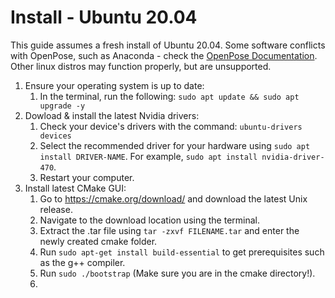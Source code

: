 # Install - Ubuntu 20.04
This guide assumes a fresh install of Ubuntu 20.04. Some software conflicts with OpenPose, such as Anaconda - check the [OpenPose Documentation](https://cmu-perceptual-computing-lab.github.io/openpose/web/html/doc/md_doc_00_index.html). Other linux distros may function properly, but are unsupported.

1. Ensure your operating system is up to date:
   1. In the terminal, run the following: `sudo apt update && sudo apt upgrade -y`
2. Dowload & install the latest Nvidia drivers:
   1. Check your device's drivers with the command: `ubuntu-drivers devices`
   2. Select the recommended driver for your hardware using `sudo apt install DRIVER-NAME`. For example, `sudo apt install nvidia-driver-470`.
   3. Restart your computer.
3. Install latest CMake GUI:
   1. Go to https://cmake.org/download/ and download the latest Unix release.
   2. Navigate to the download location using the terminal.
   3. Extract the .tar file using `tar -zxvf FILENAME.tar` and enter the newly created cmake folder.
   4. Run `sudo apt-get install build-essential` to get prerequisites such as the g++ compiler.
   5. Run `sudo ./bootstrap` (Make sure you are in the cmake directory!).
   6. 
